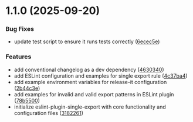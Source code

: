 

# 1.1.0 (2025-09-20)


### Bug Fixes

* update test script to ensure it runs tests correctly ([6ecec5e](https://github.com/tupe12334/eslint-plugin-single-export/commit/6ecec5ed07514bc1cf24b0438f06d750c6c4468c))


### Features

* add conventional changelog as a dev dependency ([4630340](https://github.com/tupe12334/eslint-plugin-single-export/commit/4630340e60496eb716dcd27d61993fccf5b5769b))
* add ESLint configuration and examples for single export rule ([4c37ba4](https://github.com/tupe12334/eslint-plugin-single-export/commit/4c37ba48b5138bf0c35bbcc131be481fb1160648))
* add example environment variables for release-it configuration ([2b44c3e](https://github.com/tupe12334/eslint-plugin-single-export/commit/2b44c3e2a597903ab04c1d2e601de6c1a7ede255))
* add examples for invalid and valid export patterns in ESLint plugin ([78b5500](https://github.com/tupe12334/eslint-plugin-single-export/commit/78b550054c045b26d602fd3f83f932853637dac3))
* initialize eslint-plugin-single-export with core functionality and configuration files ([3182261](https://github.com/tupe12334/eslint-plugin-single-export/commit/31822618cf1f814516fc46380cc650c71d4f1176))
